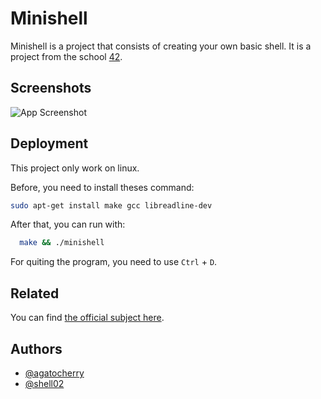 <!-- This README is create with https://readme.so/ -->


# Minishell

Minishell is a project that consists of creating your own basic shell. It is a project from the school [42](https://42.fr).

## Screenshots

![App Screenshot](https://cdn.discordapp.com/attachments/457167978820141067/1142563627329658951/image.png)


## Deployment

This project only work on linux.

Before, you need to install theses command:
```bash
sudo apt-get install make gcc libreadline-dev
```

After that, you can run with:
```bash
  make && ./minishell
```
For quiting the program, you need to use `Ctrl` + `D`.

## Related

You can find [the official subject here](./subject.pdf).


## Authors

- [@agatocherry](https://www.github.com/agatocherry)
- [@shell02](https://github.com/shell02)
